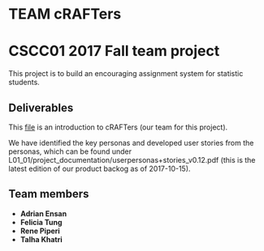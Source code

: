 # TEAM cRAFTers
# CSCC01 2017 Fall team project
This project is to build an encouraging assignment system for statistic students. 


## Deliverables 

This [file](https://github.com/CSCC01F17/L01_01/blob/master/project_documentation/ProjectTeamAgreement.pdf) is an introduction to cRAFTers (our team for this project).

We have identified the key personas and developed user stories from the personas, which can be found under L01_01/project_documentation/userpersonas+stories_v0.12.pdf (this is the latest edition of our product backog as of 2017-10-15).

## Team members 

* **Adrian Ensan** 
* **Felicia Tung** 
* **Rene Piperi** 
* **Talha Khatri** 
